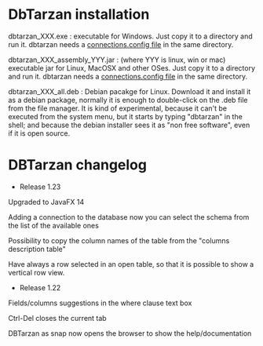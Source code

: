 DbTarzan installation
=====================

dbtarzan_XXX.exe : executable for Windows. Just copy it to a directory and run it. dbtarzan needs a [connections.config file](https://aferrandi.github.io/dbtarzan/The-database-connections-configuration-file) in the same directory. 

dbtarzan_XXX_assembly_YYY.jar : (where YYY is linux, win or mac) executable jar for Linux, MacOSX and other OSes. Just copy it to a directory and run it. dbtarzan needs a [connections.config file](https://aferrandi.github.io/dbtarzan/The-database-connections-configuration-file) in the same directory. 

dbtarzan_XXX_all.deb : Debian pacakge for Linux. Download it and install it as a debian package, normally it is enough to double-click on the .deb file from the file manager. It is kind of experimental, because it can't be executed from the system menu, but it starts by typing "dbtarzan" in the shell; and because the debian installer sees it as "non free software", even if it is open source.     


DBTarzan changelog
=================

- Release 1.23

Upgraded to JavaFX 14

Adding a connection to the database now you can select the schema from the list of the available ones

Possibility to copy the column names of the table from the "columns description table"

Have always a row selected in an open table, so that it is possible to show a vertical row view.


- Release 1.22

Fields/columns suggestions in the where clause text box

Ctrl-Del closes the current tab

DBTarzan as snap now opens the browser to show the help/documentation


